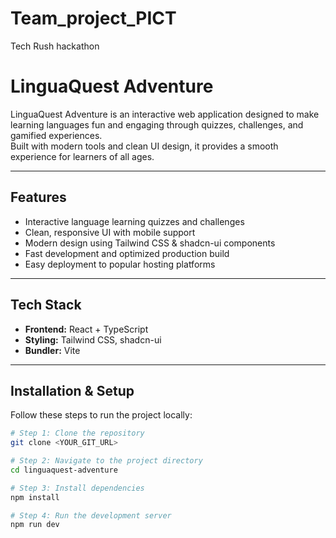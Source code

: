 # Team_project_PICT
Tech Rush hackathon

# LinguaQuest Adventure

LinguaQuest Adventure is an interactive web application designed to make learning languages fun and engaging through quizzes, challenges, and gamified experiences.  
Built with modern tools and clean UI design, it provides a smooth experience for learners of all ages.

---

## Features
- Interactive language learning quizzes and challenges
- Clean, responsive UI with mobile support
- Modern design using Tailwind CSS & shadcn-ui components
- Fast development and optimized production build
- Easy deployment to popular hosting platforms

---

## Tech Stack
- **Frontend:** React + TypeScript  
- **Styling:** Tailwind CSS, shadcn-ui  
- **Bundler:** Vite  

---

## Installation & Setup
Follow these steps to run the project locally:

```bash
# Step 1: Clone the repository
git clone <YOUR_GIT_URL>

# Step 2: Navigate to the project directory
cd linguaquest-adventure

# Step 3: Install dependencies
npm install

# Step 4: Run the development server
npm run dev

